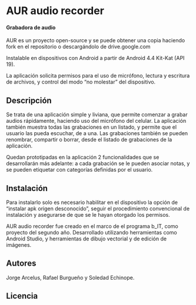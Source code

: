# AUR audio recorder

#### Grabadora de audio

AUR es un proyecto open-source y se puede obtener una copia haciendo fork en el repositorio o descargándolo de drive.google.com

Instalable en dispositivos con Android a partir de Android 4.4 Kit-Kat (API 19).

La aplicación solicita permisos para el uso de micrófono, lectura y escritura de archivos, y control del modo “no molestar” del dispositivo.

## Descripción
Se trata de una aplicación simple y liviana, que permite comenzar a grabar audios rápidamente, haciendo uso del micrófono del celular. La aplicación también muestra todas las grabaciones en un listado, y permite que el usuario las pueda escuchar, de a una. Las grabaciones también se pueden renombrar, compartir o borrar, desde el listado de grabaciones de la aplicación.

Quedan prototipadas en la aplicación 2 funcionalidades que se desarrollarán más adelante: a cada grabación se le pueden asociar notas, y se pueden etiquetar con categorías definidas por el usuario.

## Instalación

Para instalarlo solo es necesario habilitar en el dispositivo la opción de “instalar apk origen desconocido”,  seguir el procedimiento convencional de instalación y asegurarse de que se le hayan otorgado los permisos.

AUR audio recorder fue creado en el marco de el programa b_IT, como proyecto del segundo año.
Desarrollado utilizando herramientas como Android Studio, y herramientas de dibujo vectorial y de edición de imágenes.

## Autores
Jorge Arcelus, Rafael Burgueño y Soledad Echinope.

## Licencia
